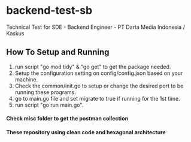 # backend-test-sb
Technical Test for SDE - Backend Engineer - PT Darta Media Indonesia / Kaskus

## How To Setup and Running
1. run script "go mod tidy" & "go get" to get the package needed.
2. Setup the configuration setting on config/config.json based on your machine.
3. Check the common/init.go to setup or change the desired port to be running these programs.
3. go to main.go file and set migrate to true if running for the 1st time.
4. run script "go run main.go".

#### Check misc folder to get the postman collection

#### These repository using clean code and hexagonal architecture
